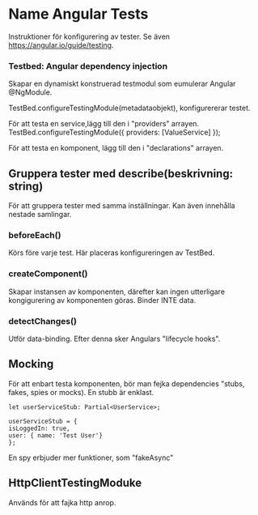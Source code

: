 # Name Angular Tests

Instruktioner för konfigurering av tester.
Se även https://angular.io/guide/testing.

### Testbed: Angular dependency injection 

Skapar en dynamiskt konstruerad testmodul som eumulerar Angular @NgModule.

TestBed.configureTestingModule(metadataobjekt), konfigurererar testet.

För att testa en service,lägg till den i "providers" arrayen.
    TestBed.configureTestingModule({ providers: [ValueService] });

För att testa en komponent, lägg till den i "declarations" arrayen.

## Gruppera tester med describe(beskrivning: string)

För att gruppera tester med samma inställningar. 
Kan även innehålla nestade samlingar.

### beforeEach()

Körs före varje test.
Här placeras konfigureringen av TestBed.

### createComponent() 

Skapar instansen av komponenten, därefter kan ingen utterligare kongigurering av komponenten göras. 
Binder INTE data.

### detectChanges()

Utför data-binding. 
Efter denna sker Angulars "lifecycle hooks".

## Mocking
För att enbart testa komponenten, bör man fejka dependencies "stubs, fakes, spies or mocks).
En stubb är enklast.

    let userServiceStub: Partial<UserService>;

    userServiceStub = {
    isLoggedIn: true,
    user: { name: 'Test User'}
    };

En spy erbjuder mer funktioner, som "fakeAsync"

## HttpClientTestingModuke

Används för att fajka http anrop.